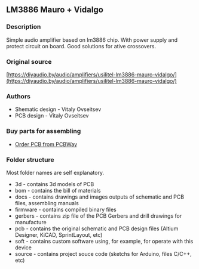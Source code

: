 ## LM3886 Mauro + Vidalgo

### Description
Simple audio amplifier based on lm3886 chip. With power supply and protect circuit on board. Good solutions for ative crossovers.

### Original source
[https://diyaudio.by/audio/amplifiers/usilitel-lm3886-mauro-vidalgo/](https://diyaudio.by/audio/amplifiers/usilitel-lm3886-mauro-vidalgo/)

### Authors
- Shematic design - Vitaly Ovseitsev
- PCB design - Vitaly Ovseitsev

### Buy parts for assembling
- [Order PCB from PCBWay](https://www.pcbway.com/project/shareproject/lm3886_mauro_vidalgo.html)

### Folder structure
Most folder names are self explanatory.
- 3d - contains 3d models of PCB
- bom - contains the bill of materials
- docs - contains drawings and images outputs of schematic and PCB files, assembling manuals
- firmware - contains compiled binary files
- gerbers - contains zip file of the PCB Gerbers and drill drawings for manufacture
- pcb - contains the original schematic and PCB design files (Altium Designer,  KiCAD, SprintLayout, etc)
- soft - contains custom software using, for example, for operate with this device 
- source - contains project souce code (sketchs for Arduino, files C/C++, etc)